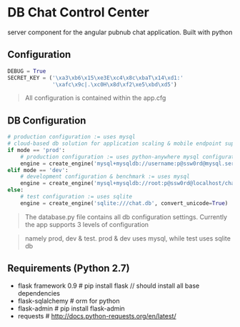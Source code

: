 DB Chat Control Center
==========================

server component for the angular pubnub chat application. Built with python


Configuration
-------------------------
```python
DEBUG = True
SECRET_KEY = ('\xa3\xb6\x15\xe3E\xc4\x8c\xbaT\x14\xd1:'
              '\xafc\x9c|.\xc0H\x8d\xf2\xe5\xbd\xd5')
```

> All configuration is contained within the app.cfg


DB Configuration
-------------------------
```python
# production configuration := uses mysql
# cloud-based db solution for application scaling & mobile endpoint support
if mode == 'prod':
    # production configuration := uses python-anywhere mysql configuration
    engine = create_engine('mysql+mysqldb://username:p@ssw0rd@mysql.server/username$default', convert_unicode=True)
elif mode == 'dev':
    # development configuration & benchmark := uses mysql
    engine = create_engine('mysql+mysqldb://root:p@ssw0rd@localhost/chat_app', convert_unicode=True)
else:
    # test configuration := uses sqlite
    engine = create_engine('sqlite:///chat.db', convert_unicode=True)
```

> The database.py file contains all db configuration settings. Currently the app supports 3 levels of configuration

> namely prod, dev & test. prod & dev uses mysql, while test uses sqlite db

Requirements (Python 2.7)
--------------------------
+ flask framework 0.9 # pip install flask // should install all base dependencies
+ flask-sqlalchemy    # orm for python
+ flask-admin         # pip install flask-admin
+ requests            # http://docs.python-requests.org/en/latest/
